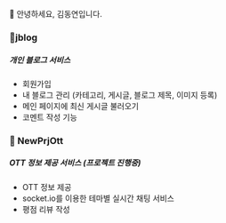 👋 안녕하세요, 김동연입니다.

### 👀jblog
##### 개인 블로그 서비스

- 회원가입
- 내 블로그 관리 (카테고리, 게시글, 블로그 제목, 이미지 등록)
- 메인 페이지에 최신 게시글 불러오기
- 코멘트 작성 기능

### 👀 NewPrjOtt
##### OTT 정보 제공 서비스 (프로젝트 진행중)

- OTT 정보 제공
- socket.io를 이용한 테마별 실시간 채팅 서비스
- 평점 리뷰 작성


<!---
dy-kim92/dy-kim92 is a ✨ special ✨ repository because its `README.md` (this file) appears on your GitHub profile.
You can click the Preview link to take a look at your changes.
--->
